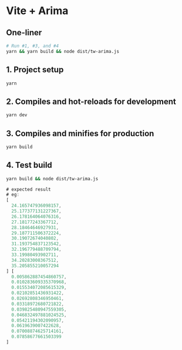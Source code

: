 # Vite + Arima

## One-liner

```bash
# Run #1, #3, and #4
yarn && yarn build && node dist/tw-arima.js
```

## 1. Project setup

```bash
yarn
```

## 2. Compiles and hot-reloads for development

```bash
yarn dev
```

## 3. Compiles and minifies for production

```bash
yarn build
```

## 4. Test build

```bash
yarn build && node dist/tw-arima.js
```

```javascript
# expected result
# eg:
[
  24.165747936098157,
  25.177377131227367,
  26.178164064076316,
  27.18177243367712,
  28.18464646927931,
  29.187711506372224,
  30.19072674040802,
  31.193754837123542,
  32.196779488709794,
  33.19980493902711,
  34.20283008367512,
  35.205855210057294
] [
  0.005862887454860757,
  0.010283609335370968,
  0.015534072085615329,
  0.02102851436931422,
  0.02692808346950461,
  0.03318972680721822,
  0.039825480947559305,
  0.046832497881024525,
  0.05421194302090957,
  0.0619639007422628,
  0.07008874625714161,
  0.07858677661503399
]
```
